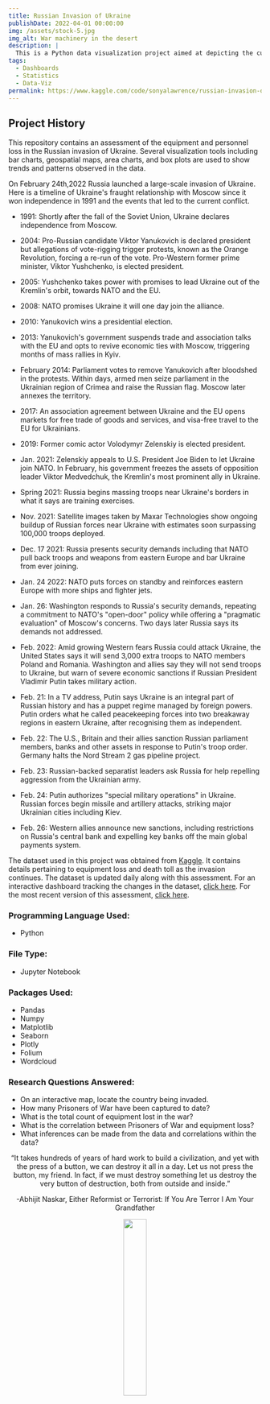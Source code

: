 ```yaml
---
title: Russian Invasion of Ukraine
publishDate: 2022-04-01 00:00:00  
img: /assets/stock-5.jpg
img_alt: War machinery in the desert
description: |
  This is a Python data visualization project aimed at depicting the current equipment loss associated with the Russian invasion of Ukraine.
tags:
  - Dashboards
  - Statistics
  - Data-Viz
permalink: https://www.kaggle.com/code/sonyalawrence/russian-invasion-of-ukraine
---
```


## Project History
This repository contains an assessment of the equipment and personnel loss in the Russian invasion of Ukraine. Several visualization tools including bar charts, geospatial maps, area charts, and box plots are used to show trends and patterns observed in the data. 

On February 24th,2022 Russia launched a large-scale invasion of Ukraine. Here is a timeline of Ukraine's fraught relationship with Moscow since it won independence in 1991 and the events that led to the current conflict.

- 1991: Shortly after the fall of the Soviet Union, Ukraine declares independence from Moscow.

- 2004: Pro-Russian candidate Viktor Yanukovich is declared president but allegations of vote-rigging trigger protests, known as the Orange Revolution, forcing a re-run of the vote. Pro-Western former prime minister, Viktor Yushchenko, is elected president.

- 2005: Yushchenko takes power with promises to lead Ukraine out of the Kremlin's orbit, towards NATO and the EU.

- 2008: NATO promises Ukraine it will one day join the alliance.

- 2010: Yanukovich wins a presidential election.

- 2013: Yanukovich's government suspends trade and association talks with the EU and opts to revive economic ties with Moscow, triggering months of mass rallies in Kyiv.

- February 2014: Parliament votes to remove Yanukovich after bloodshed in the protests. Within days, armed men seize parliament in the Ukrainian region of Crimea and raise the Russian flag. Moscow later annexes the territory.

- 2017: An association agreement between Ukraine and the EU opens markets for free trade of goods and services, and visa-free travel to the EU for Ukrainians.

- 2019: Former comic actor Volodymyr Zelenskiy is elected president.

- Jan. 2021: Zelenskiy appeals to U.S. President Joe Biden to let Ukraine join NATO. In February, his government freezes the assets of opposition leader Viktor Medvedchuk, the Kremlin's most prominent ally in Ukraine.

- Spring 2021: Russia begins massing troops near Ukraine's borders in what it says are training exercises.

- Nov. 2021: Satellite images taken by Maxar Technologies show ongoing buildup of Russian forces near Ukraine with estimates soon surpassing 100,000 troops deployed.

- Dec. 17 2021: Russia presents security demands including that NATO pull back troops and weapons from eastern Europe and bar Ukraine from ever joining.

- Jan. 24 2022: NATO puts forces on standby and reinforces eastern Europe with more ships and fighter jets.

- Jan. 26: Washington responds to Russia's security demands, repeating a commitment to NATO's "open-door" policy while offering a "pragmatic evaluation" of Moscow's concerns. Two days later Russia says its demands not addressed.

- Feb. 2022: Amid growing Western fears Russia could attack Ukraine, the United States says it will send 3,000 extra troops to NATO members Poland and Romania. Washington and allies say they will not send troops to Ukraine, but warn of severe economic sanctions if Russian President Vladimir Putin takes military action.

- Feb. 21: In a TV address, Putin says Ukraine is an integral part of Russian history and has a puppet regime managed by foreign powers. Putin orders what he called peacekeeping forces into two breakaway regions in eastern Ukraine, after recognising them as independent.

- Feb. 22: The U.S., Britain and their allies sanction Russian parliament members, banks and other assets in response to Putin's troop order. Germany halts the Nord Stream 2 gas pipeline project.

- Feb. 23: Russian-backed separatist leaders ask Russia for help repelling aggression from the Ukrainian army.

- Feb. 24: Putin authorizes "special military operations" in Ukraine. Russian forces begin missile and artillery attacks, striking major Ukrainian cities including Kiev.

- Feb. 26: Western allies announce new sanctions, including restrictions on Russia's central bank and expelling key banks off the main global payments system.

The dataset used in this project was obtained from [Kaggle](https://www.kaggle.com/datasets/piterfm/2022-ukraine-russian-war?datasetId=1967621&sortBy=voteCount). It contains details pertaining to equipment loss and death toll as the invasion continues. The dataset is updated daily along with this assessment. For an interactive dashboard tracking the changes in the dataset, [click here](https://ukraine-russia-war.streamlit.app/). For the most recent version of this assessment, [click here](https://www.kaggle.com/code/sonyalawrence/russian-invasion-of-ukraine).

### Programming Language Used:
- Python

### File Type:
- Jupyter Notebook

### Packages Used:
- Pandas
- Numpy
- Matplotlib
- Seaborn
- Plotly
- Folium
- Wordcloud

### Research Questions Answered:
- On an interactive map, locate the country being invaded.
- How many Prisoners of War have been captured to date?
- What is the total count of equipment lost in the war?
- What is the correlation between Prisoners of War and equipment loss?
- What inferences can be made from the data and correlations within the data?


<p align="center">
“It takes hundreds of years of hard work to build a civilization, and yet with the press of a button, we can destroy it all in a day. Let us not press the button, my friend. In fact, if we must destroy something let us destroy the very button of destruction, both from outside and inside.”
</p>
<p align="center">
-Abhijit Naskar, Either Reformist or Terrorist: If You Are Terror I Am Your Grandfather
</p>

<p align="center">
<img src="https://user-images.githubusercontent.com/92489108/170802793-a19f6345-c6a3-4495-ab47-d63c935d22d8.gif" width=30% height=30%>
</p>
